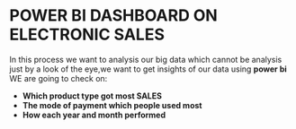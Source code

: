 # POWER BI DASHBOARD ON ELECTRONIC SALES 
In this process we want to analysis our big data which cannot be analysis just by a look of the eye,we want to get insights of our data using 
**power bi** 
WE are going to check on:
- **Which product type got most SALES**
- **The mode of payment which people used most**
- **How each year and month performed**